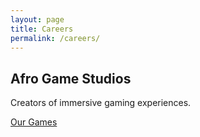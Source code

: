 ```yaml
---
layout: page
title: Careers
permalink: /careers/
---
```


<section class="hero">
  <h1>Afro Game Studios</h1>
  <p>Creators of immersive gaming experiences.</p>
  <a href="#games" class="btn">Our Games</a>
</section>
